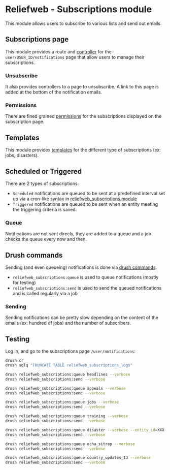 Reliefweb - Subscriptions module
================================

This module allows users to subscribe to various lists and send out emails.

## Subscriptions page

This module provides a route and [controller](src/Controller/SubscriptionsController.php) for the `user/USER_ID/notifications` page that allow users to manage their subscriptions.

### Unsubscribe

It also provides controllers to a page to unsubscribe. A link to this page is added at the bottom of the notification emails.

### Permissions

There are fined grained [permissions](reliefweb_subscriptions.permissions.yml) for the subscriptions displayed on the subscription page.

## Templates

This module provides [templates](templates) for the different type of subscriptions (ex: jobs, disasters).

## Scheduled or Triggered

There are 2 types of subscriptions:

- `Scheduled` notifications are queued to be sent at a predefined interval set up via a cron-like syntax in [reliefweb_subscriptions.module](reliefweb_subscriptions.module)
- `Triggered` notifications are queued to be sent when an entity meeting the triggering criteria is saved.

### Queue

Notifications are not sent direcly, they are added to a queue and a job checks the queue every now and then.

## Drush commands

Sending (and even queueing) notifications is done via [drush commands](src/Command/ReliefwebSubscriptionsSendCommand.php).

- `reliefweb_subscriptions:queue` is used to queue notifications (mostly for testing)
- `reliefweb_subscriptions:send` is used to send the queued notifications and is called regularly via a job

### Sending

Sending notifications can be pretty slow depending on the content of the emails (ex: hundred of jobs) and the number of subscribers.

## Testing

Log in, and go to the subscriptions page `/user/notifications`:

```bash
drush cr
drush sqlq "TRUNCATE TABLE reliefweb_subscriptions_logs"

drush reliefweb_subscriptions:queue headlines --verbose
drush reliefweb_subscriptions:send --verbose

drush reliefweb_subscriptions:queue appeals --verbose
drush reliefweb_subscriptions:send --verbose

drush reliefweb_subscriptions:queue jobs --verbose
drush reliefweb_subscriptions:send --verbose

drush reliefweb_subscriptions:queue training --verbose
drush reliefweb_subscriptions:send --verbose

drush reliefweb_subscriptions:queue disaster --verbose --entity_id=XXX
drush reliefweb_subscriptions:send --verbose

drush reliefweb_subscriptions:queue ocha_sitrep --verbose
drush reliefweb_subscriptions:send --verbose

drush reliefweb_subscriptions:queue country_updates_13 --verbose
drush reliefweb_subscriptions:send --verbose
```
